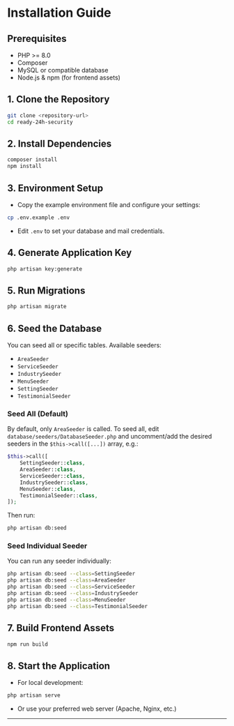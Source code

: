 # Installation Guide

## Prerequisites
- PHP >= 8.0
- Composer
- MySQL or compatible database
- Node.js & npm (for frontend assets)

## 1. Clone the Repository
```bash
git clone <repository-url>
cd ready-24h-security
```

## 2. Install Dependencies
```bash
composer install
npm install
```

## 3. Environment Setup
- Copy the example environment file and configure your settings:
```bash
cp .env.example .env
```
- Edit `.env` to set your database and mail credentials.

## 4. Generate Application Key
```bash
php artisan key:generate
```

## 5. Run Migrations
```bash
php artisan migrate
```

## 6. Seed the Database
You can seed all or specific tables. Available seeders:
- `AreaSeeder`
- `ServiceSeeder`
- `IndustrySeeder`
- `MenuSeeder`
- `SettingSeeder`
- `TestimonialSeeder`

### Seed All (Default)
By default, only `AreaSeeder` is called. To seed all, edit `database/seeders/DatabaseSeeder.php` and uncomment/add the desired seeders in the `$this->call([...])` array, e.g.:
```php
$this->call([
    SettingSeeder::class,
    AreaSeeder::class,
    ServiceSeeder::class,
    IndustrySeeder::class,
    MenuSeeder::class,
    TestimonialSeeder::class,
]);
```
Then run:
```bash
php artisan db:seed
```

### Seed Individual Seeder
You can run any seeder individually:
```bash
php artisan db:seed --class=SettingSeeder
php artisan db:seed --class=AreaSeeder
php artisan db:seed --class=ServiceSeeder
php artisan db:seed --class=IndustrySeeder
php artisan db:seed --class=MenuSeeder
php artisan db:seed --class=TestimonialSeeder
```

## 7. Build Frontend Assets
```bash
npm run build
```

## 8. Start the Application
- For local development:
```bash
php artisan serve
```
- Or use your preferred web server (Apache, Nginx, etc.)

---